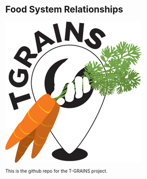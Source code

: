# Food System Relationships

 

![](png/logo.png)

This is the github repo for the T-GRAINS project.
